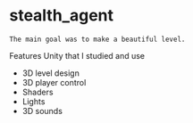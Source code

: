 # stealth_agent
```
The main goal was to make a beautiful level.
```
Features Unity that I studied and use
* 3D level design
* 3D player control
* Shaders
* Lights
* 3D sounds
